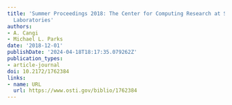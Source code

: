 ```yaml
---
title: 'Summer Proceedings 2018: The Center for Computing Research at Sandia National
  Laboratories'
authors:
- A. Cangi
- Michael L. Parks
date: '2018-12-01'
publishDate: '2024-04-18T18:17:35.079262Z'
publication_types:
- article-journal
doi: 10.2172/1762384
links:
- name: URL
  url: https://www.osti.gov/biblio/1762384
---
```

